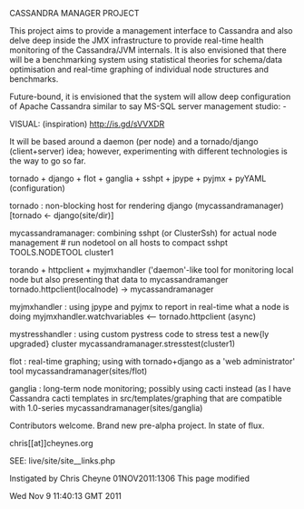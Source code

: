 CASSANDRA MANAGER PROJECT

This project aims to provide a management interface to Cassandra and also delve
deep inside the JMX infrastructure to provide real-time health monitoring of
the Cassandra/JVM internals.  It is also envisioned that there will be a
benchmarking system using statistical theories for schema/data optimisation and
real-time graphing of individual node structures and benchmarks.

Future-bound, it is envisioned that the system will allow deep configuration
of Apache Cassandra similar to say MS-SQL server management studio: -

VISUAL: (inspiration) http://is.gd/sVVXDR

It will be based around a daemon (per node) and a tornado/django (client+server)
idea; however, experimenting with different technologies is the way to go so
far.

tornado + django + flot + ganglia + sshpt + jpype + pyjmx + pyYAML
(configuration)


tornado : non-blocking host for rendering django (mycassandramanager)
    [tornado <- django(site/dir)]


mycassandramanager: combining sshpt (or ClusterSsh) for actual node management
    # run nodetool on all hosts to compact
    sshpt TOOLS.NODETOOL cluster1 

torando + httpclient + myjmxhandler ('daemon'-like tool for monitoring local
node but also presenting that data to mycassandramanger
    tornado.httpclient(localnode) -> mycassandramanager

myjmxhandler : using jpype and pyjmx to report in real-time what a node is
doing
    myjmxhandler.watchvariables <-- tornado.httpclient (async)


mystresshandler : using custom pystress code to stress test a new{ly upgraded}
cluster
    mycassandramanager.stresstest(cluster1)


flot : real-time graphing; using with tornado+django as a 'web administrator'
tool
    mycassandramanager(sites/flot)


ganglia : long-term node monitoring; possibly using cacti instead (as I have
Cassandra cacti templates in src/templates/graphing that are compatible with
1.0-series
    mycassandramanager(sites/ganglia)

Contributors welcome. Brand new pre-alpha project.  In state of flux.

chris[[at]]cheynes.org

SEE: live/site/site__links.php

Instigated by Chris Cheyne 01NOV2011:1306
This page modified 


Wed Nov  9 11:40:13 GMT 2011
